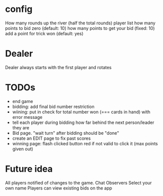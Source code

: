 # config

How many rounds up the river (half the total rounds)
player list
how many points to bid zero (default: 10)
how many points to get your bid (fixed: 10)
add a point for trick won (default: yes)

# Dealer

Dealer always starts with the first player and rotates

# TODOs

-   end game
-   bidding: add final bid number restriction
-   wiining: put in check for total number won (=== cards in hand) with error message
-   tell each player during bidding how far behind the next person/leader they are
-   Bid page. "wait turn" after bidding should be "done"
-   create an EDIT page to fix past scores
-   winning page: flash clicked button red if not valid to click it (max points given out)

# Future idea

All players notified of changes to the game.
Chat
Observers
Select your own name
Players can view existing bids on the app
